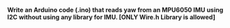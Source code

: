 **Write an Arduino code (.ino) that reads yaw from an MPU6050 IMU
using I2C without using any library for IMU. [ONLY Wire.h Library is
allowed]**
